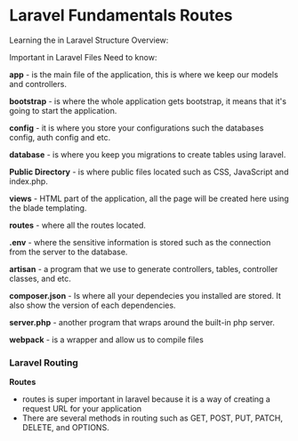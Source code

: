 # Laravel Fundamentals Routes   

Learning the in Laravel Structure Overview:


Important in Laravel Files Need to know: 

**app** - is the main file of the application, this is where we keep our models and controllers.

**bootstrap** - is where the whole application gets bootstrap, it means that it's going to start the application.

**config** - it is where you store your configurations such the databases config, auth config and etc.

**database** - is where you keep you migrations to create tables using laravel.

**Public Directory** - is where public files located such as CSS, JavaScript and index.php.

**views** - HTML part of the application, all the page will be created here using the blade templating.

**routes** - where all the routes located.

**.env** -  where the sensitive information is stored such as the connection from the server to the database.

**artisan** - a program that we use to generate controllers, tables, controller classes, and etc.

**composer.json** - Is where all your dependecies you installed are stored. It also show the version of each dependencies.

**server.php** - another program that wraps around the built-in php server.

**webpack** - is a wrapper and allow us to compile files


### Laravel Routing

**Routes** 
- routes is super important in laravel because it is a way of creating a request URL for your application
- There are several methods in routing such as GET, POST, PUT, PATCH, DELETE, and OPTIONS.




